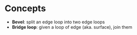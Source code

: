 # Concepts

- **Bevel**: split an edge loop into two edge loops
- **Bridge loop**: given a loop of edge (aka. surface), join them
